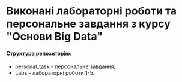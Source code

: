 # Виконані лабораторні роботи та персональне завдання з курсу "Основи Big Data"
#### Структура репозиторію:
* personal_task - персональне завдання;
* Labs - лабораторні роботи 1-5.